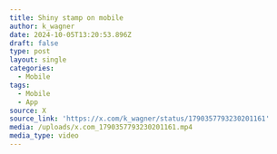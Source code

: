```yaml
---
title: Shiny stamp on mobile
author: k_wagner
date: 2024-10-05T13:20:53.896Z
draft: false
type: post
layout: single
categories:
  - Mobile
tags:
  - Mobile
  - App
source: X
source_link: 'https://x.com/k_wagner/status/1790357793230201161'
media: /uploads/x.com_1790357793230201161.mp4
media_type: video
---
```


